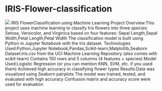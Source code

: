 # IRIS-Flower-classification

<img src="https://miro.medium.com/max/875/1*7bnLKsChXq94QjtAiRn40w.png">
IRIS FlowerClassification using Machine Learning
Project Overview:This project uses machine learning to classify Iris flowers into three species: Setosa, Versicolor, and Virginica based on four features:
Sepal Length,Sepal Width,Petal Length,Petal Width
The classification model is built using Python in Jupyter Notebook with the Iris dataset.
Technologies Used:Python,Jupyter Notebook,Pandas,Scikit-learn,Matplotlib,Seaborn
Dataset:iris.csv from the UCI Machine Learning Repository (also comes with scikit-learn)
Contains 150 rows and 5 columns (4 features + species)
Model Used:Logistic Regression (or you can mention KNN, SVM, etc. if you used them)
Achieved high accuracy in classifying flower types
Results:Data was visualized using Seaborn pairplots
The model was trained, tested, and evaluated with high accuracy
Confusion matrix and accuracy score were used for evaluation

